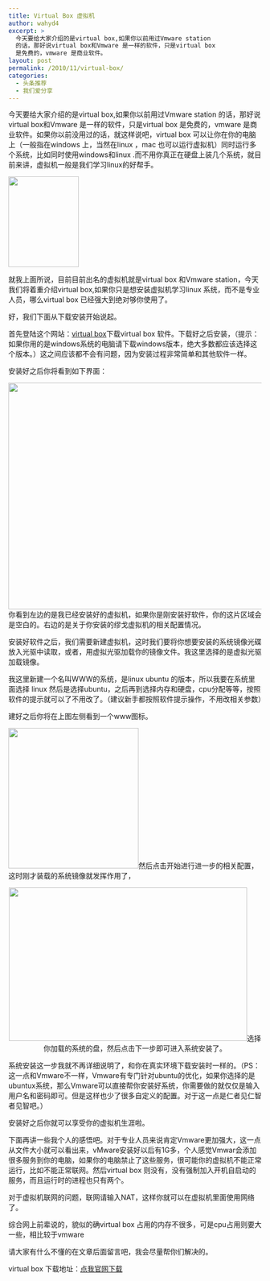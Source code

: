 ```yaml
---
title: Virtual Box 虚拟机
author: wahyd4
excerpt: >
  今天要给大家介绍的是virtual box,如果你以前用过Vmware station
  的话，那好说virtual box和Vmware 是一样的软件，只是virtual box
  是免费的，vmware 是商业软件。
layout: post
permalink: /2010/11/virtual-box/
categories:
  - 头条推荐
  - 我们爱分享
---
```

今天要给大家介绍的是virtual box,如果你以前用过Vmware station 的话，那好说virtual box和Vmware 是一样的软件，只是virtual box 是免费的，vmware 是商业软件。如果你以前没用过的话，就这样说吧，virtual box 可以让你在你的电脑上（一般指在windows 上，当然在linux ，mac 也可以运行虚拟机）同时运行多个系统，比如同时使用windows和linux .而不用你真正在硬盘上装几个系统，就目前来讲，虚拟机一般是我们学习linux的好帮手。

[<img class="aligncenter size-full wp-image-979" title="11-28-1_conew1" src="/images/2010/11/11-28-1_conew1.jpg" alt="" width="140" height="180" />][1]

就我上面所说，目前目前出名的虚拟机就是virtual box 和Vmware station，今天我们将着重介绍virtual box,如果你只是想安装虚拟机学习linux 系统，而不是专业人员，哪么virtual box 已经强大到绝对够你使用了。

好，我们下面从下载安装开始说起。

首先登陆这个网站：<a href="http://www.virtualbox.org/" target="_blank">virtual box</a>下载virtual box 软件。下载好之后安装，（提示：如果你用的是windows系统的电脑请下载windows版本，绝大多数都应该选择这个版本。）这之间应该都不会有问题，因为安装过程非常简单和其他软件一样。

安装好之后你将看到如下界面：

[<img class="aligncenter size-full wp-image-980" title="11-28-2_conew1" src="/images/2010/11/11-28-2_conew1.jpg" alt="" width="599" height="450" />][2]你看到左边的是我已经安装好的虚拟机，如果你是刚安装好软件，你的这片区域会是空白的。右边的是关于你安装的缪戈虚拟机的相关配置情况。

安装好软件之后，我们需要新建虚拟机，这时我们要将你想要安装的系统镜像光碟放入光驱中读取，或者，用虚拟光驱加载你的镜像文件。我这里选择的是虚拟光驱加载镜像。

我这里新建一个名叫WWW的系统，是linux ubuntu 的版本，所以我要在系统里面选择 linux 然后是选择ubuntu，之后再到选择内存和硬盘，cpu分配等等，按照软件的提示就可以了不用改了。（建议新手都按照软件提示操作，不用改相关参数）

建好之后你将在上图左侧看到一个www图标。

[<img class="aligncenter size-full wp-image-981" title="11-28-3_conew1" src="/images/2010/11/11-28-3_conew1.jpg" alt="" width="259" height="279" />][3]然后点击开始进行进一步的相关配置，这时刚才装载的系统镜像就发挥作用了，

<p style="text-align: center;">
  <a href="/images/2010/11/11-28-4_conew1.jpg"><img class="aligncenter size-full wp-image-982" title="11-28-4_conew1" src="/images/2010/11/11-28-4_conew1.jpg" alt="" width="474" height="305" /></a>选择你加载的系统的盘，然后点击下一步即可进入系统安装了。
</p>

系统安装这一步我就不再详细说明了，和你在真实环境下载安装时一样的。（PS：这一点和Vmware不一样，Vmware有专门针对ubuntu的优化，如果你选择的是ubuntux系统，那么Vmware可以直接帮你安装好系统，你需要做的就仅仅是输入用户名和密码即可。但是这样也少了很多自定义的配置。对于这一点是仁者见仁智者见智吧。）

安装好之后你就可以享受你的虚拟机生涯啦。

下面再讲一些我个人的感悟吧。对于专业人员来说肯定Vmware更加强大，这一点从文件大小就可以看出来，vMware安装好以后有1G多，个人感觉Vmwar会添加很多服务到你的电脑，如果你的电脑禁止了这些服务，很可能你的虚拟机不能正常运行，比如不能正常联网。然后virtual box 则没有，没有强制加入开机自启动的服务，而且运行时的进程也只有两个。

对于虚拟机联网的问题，联网请输入NAT，这样你就可以在虚拟机里面使用网络了。

综合网上前辈说的，貌似的确virtual box 占用的内存不很多，可是cpu占用则要大一些，相比较于vmware

请大家有什么不懂的在文章后面留言吧，我会尽量帮你们解决的。

virtual box 下载地址：<a href="http://www.virtualbox.org/wiki/Downloads" target="_blank">点我官网下载</a>

 [1]: /images/2010/11/11-28-1_conew1.jpg
 [2]: /images/2010/11/11-28-2_conew1.jpg
 [3]: /images/2010/11/11-28-3_conew1.jpg